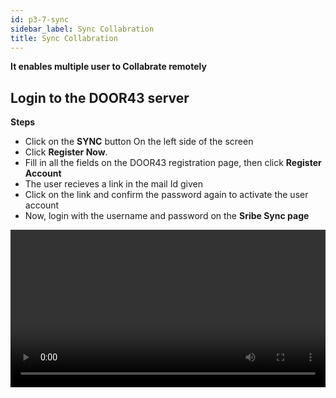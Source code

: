 ```yaml
---
id: p3-7-sync
sidebar_label: Sync Collabration
title: Sync Collabration
---
```

**It enables multiple user to Collabrate remotely**

<p><h2>Login to the DOOR43 server</h2></p>

 
**Steps**

- Click on the **SYNC** button On the left side of the screen
- Click **Register Now**. 
- Fill in all the fields on the DOOR43 registration page, then click **Register Account**
- The user recieves a link in the mail Id given
- Click on the link and confirm the password again to activate the user account
- Now, login with the username and password on the **Sribe Sync page**
<video controls src="/0.5.3/Logintotheserver.mov" width="100%" type="video/mov"/>

<p><h2>Cloud Sync</h2></p>

**Steps**

- Enter a valid username and password to access your DOOR 43 account 
- Select the project you wish to work on, from the **SYNC** pane
- After selecting the desired project click the **SAVE TO CLOUD** button on the SYNC pane 
- A progress bar will appear, showing the status and completion of the **sync** process
- Once the project is successfully synced, it will be listed at the bottom of the **CLOUD PROJECTS** pane

<video controls src="/0.5.3/cloudsync.mov" width="100%" type="video/mp4"/>



<p><h2>Offline Sync</h2></p>

**Steps**

- Enter a valid username and password to access your DOOR 43 account
- In the CLOUD PROJECTS pane, enter the project owner's username in the specified field
- Choose the project you wish to download to your local system
- The selected project will be filtered, and the CLOUD PROJECTS pane will show the **SAVE TO COMPUTER** button
- By clicking the **SAVE TO COMPUTER** button, you can download the project to your local system
- The downloaded project will appear in the **SYNC** pane 
- To edit the downloaded project, navigate to the PROJECTS page and choose the downloaded project 

<video controls src="/0.5.3/offlinesync.mov" width="100%" type="video/mp4"/>



<n><p><h2> Contribute to a shared project</h2></p></n>

**Steps**

**Project owner**

- The project owner has to login to DOOR43, https://git.door43.org/
- Select the Project to **collaborate**
- Click on the **collaborator** tab
- Add the names of the collaborators
- Select **Add Collaborator**
- Give access to the collaborator either as **Administrator, Write, or Read**

**Collaborator**

- Go to the **Sync** page
- Login to the DOOR43 account
- The user/collaborator can then enter the project owner's name in the given field on the Sync page of Scribe
- Select the project to work
- Click on **SAVE TO COMPUTER** button on the top right side of the screen 
- The project will be synced to Scribe
- A notification stating 'project sync to scribe successful' will appear in the bottom left side
- The project has now been set up for work 

<video controls src="/0.5.3/collabsync.mov" width="100%" type="video/mp4"/>



<p><h2>How to sync a project</h2></p>

**Steps**

- Click on the **Sync** button on the left side of the window
- A list of all user projects will appear on the left of the sync window
- If you are a new user, register into your DOOR43 account, or else log in to DOOR43
- The right side of the screen will display all projects saved on the DOOR43 remote server
- Select a project that you want to sync to the door43 remote server
- Click on the **SAVE TO CLOUD** button on the top left side of the screen.
- On the top of the screen, the user can see the uploading progress bar
- The project will then be uploaded to the DOOR43 remote server and displayed to the user in the right-hand column of the screen
<video controls src="/0.5.3/syncaproject.mov" width="100%" type="video/mp4"/>

<p><h2>Sync a project from the project module</h2></p>

A project can be directly synced by the user from the project module.

**Steps**

- Click on the project module and open a project
- Click the **Sync** button
- The uploading progress bar will be displayed at the top
- (Login to the DOOR43 server if you are not done yet)
<video controls src="/0.5.3/projectsync.mov" width="100%" type="video/mp4"/>

<p><h2>Sync back a project from the DOOR43 remote server</h2></p>

The user can **Sync** a project from the server to the local system. Ensure that the project file is not in the local system otherwise the project file will get mergerd into the local system.

**Steps**   

- Click on the **Sync** button
- Login to the DOOR43 account on the right side of the column
- It lists every project on the DOOR43 server
- Make sure that the project file is not in the local system, otherwise the project file will get merged into the local system
- Click on the project that you want to sync back from the remote server to the local system
- Click on the **SAVE TO COMPUTER** button on the top right side of the screen
- The user can see the uploading progress bar
- With this, a project will be synced back from the server

<video controls src="/0.5.3/syncback.mov" width="100%" type="video/mov"/>

<p><h2>Merge a project from the DOOR43 remote server</h2></p>


**Steps**

- Click on the **Sync** button,login to the DOOR43 account
- It displays all the projects in the door 43 server at the right side of the column
- Drag and drop a project from the DOOR43 server list into the container on the left side of the screen
- The progress bar will appear
- (You can undo the merging process by clicking the undo button before counting down to an end)
- This will merge a project from the server
<video controls src="/assets/merge.mov" width="100%" type="video/mov"/>